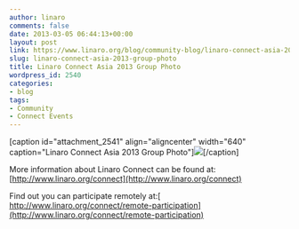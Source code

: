 ```yaml
---
author: linaro
comments: false
date: 2013-03-05 06:44:13+00:00
layout: post
link: https://www.linaro.org/blog/community-blog/linaro-connect-asia-2013-group-photo/
slug: linaro-connect-asia-2013-group-photo
title: Linaro Connect Asia 2013 Group Photo
wordpress_id: 2540
categories:
- blog
tags:
- Community
- Connect Events
---
```


[caption id="attachment_2541" align="aligncenter" width="640" caption="Linaro Connect Asia 2013 Group Photo"][![](http://www.linaro.org/wp-content/uploads/2013/03/LCA13-Group-001-72dpi-1024x682.jpg)](http://www.linaro.org/wp-content/uploads/2013/03/LCA13-Group-001-72dpi.jpg)[/caption]

More information about Linaro Connect can be found at: [http://www.linaro.org/connect](http://www.linaro.org/connect)

Find out you can participate remotely at:[ http://www.linaro.org/connect/remote-participation](http://www.linaro.org/connect/remote-participation)
